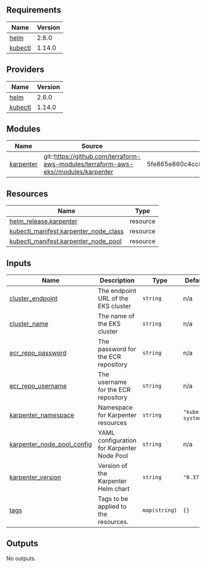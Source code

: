 <!-- BEGIN_TF_DOCS -->
## Requirements

| Name | Version |
|------|---------|
| <a name="requirement_helm"></a> [helm](#requirement\_helm) | 2.6.0 |
| <a name="requirement_kubectl"></a> [kubectl](#requirement\_kubectl) | 1.14.0 |

## Providers

| Name | Version |
|------|---------|
| <a name="provider_helm"></a> [helm](#provider\_helm) | 2.6.0 |
| <a name="provider_kubectl"></a> [kubectl](#provider\_kubectl) | 1.14.0 |

## Modules

| Name | Source | Version |
|------|--------|---------|
| <a name="module_karpenter"></a> [karpenter](#module\_karpenter) | git::https://github.com/terraform-aws-modules/terraform-aws-eks//modules/karpenter | 5fe865e860c4cc8506c639f2e63bc25e21a31b37 |

## Resources

| Name | Type |
|------|------|
| [helm_release.karpenter](https://registry.terraform.io/providers/hashicorp/helm/2.6.0/docs/resources/release) | resource |
| [kubectl_manifest.karpenter_node_class](https://registry.terraform.io/providers/gavinbunney/kubectl/1.14.0/docs/resources/manifest) | resource |
| [kubectl_manifest.karpenter_node_pool](https://registry.terraform.io/providers/gavinbunney/kubectl/1.14.0/docs/resources/manifest) | resource |

## Inputs

| Name | Description | Type | Default | Required |
|------|-------------|------|---------|:--------:|
| <a name="input_cluster_endpoint"></a> [cluster\_endpoint](#input\_cluster\_endpoint) | The endpoint URL of the EKS cluster | `string` | n/a | yes |
| <a name="input_cluster_name"></a> [cluster\_name](#input\_cluster\_name) | The name of the EKS cluster | `string` | n/a | yes |
| <a name="input_ecr_repo_password"></a> [ecr\_repo\_password](#input\_ecr\_repo\_password) | The password for the ECR repository | `string` | n/a | yes |
| <a name="input_ecr_repo_username"></a> [ecr\_repo\_username](#input\_ecr\_repo\_username) | The username for the ECR repository | `string` | n/a | yes |
| <a name="input_karpenter_namespace"></a> [karpenter\_namespace](#input\_karpenter\_namespace) | Namespace for Karpenter resources | `string` | `"kube-system"` | no |
| <a name="input_karpenter_node_pool_config"></a> [karpenter\_node\_pool\_config](#input\_karpenter\_node\_pool\_config) | YAML configuration for Karpenter Node Pool | `string` | n/a | yes |
| <a name="input_karpenter_version"></a> [karpenter\_version](#input\_karpenter\_version) | Version of the Karpenter Helm chart | `string` | `"0.37.0"` | no |
| <a name="input_tags"></a> [tags](#input\_tags) | Tags to be applied to the resources. | `map(string)` | `{}` | no |

## Outputs

No outputs.
<!-- END_TF_DOCS -->
